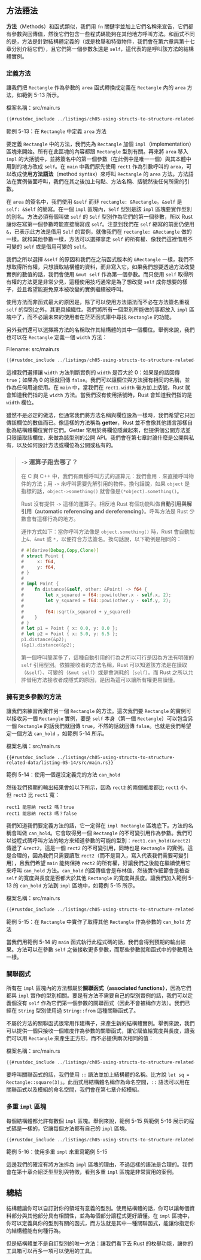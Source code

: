 ## 方法語法

**方法**（Methods）和函式類似，我們用 `fn` 關鍵字並加上它們名稱來宣告，它們都有參數與回傳值，然後它們包含一些程式碼能夠在其他地方呼叫方法。和函式不同的是，方法是針對結構體定義的（或是枚舉和特徵物件，我們會在第六章與第十七章分別介紹它們），且它們第一個參數永遠是 `self`，這代表的是呼叫該方法的結構體實例。

### 定義方法

讓我們把 `Rectangle` 作為參數的 `area` 函式轉換成定義在 `Rectangle` 內的 `area` 方法，如範例 5-13 所示。

<span class="filename">檔案名稱：src/main.rs</span>

```rust
{{#rustdoc_include ../listings/ch05-using-structs-to-structure-related-data/listing-05-13/src/main.rs}}
```

<span class="caption">範例 5-13：在 `Rectangle` 中定義 `area` 方法</span>

要定義 `Rectangle` 中的方法，我們先為 `Rectangle` 加個 `impl`（implementation） 區塊來開始。所有在此區塊的內容都跟 `Rectangle` 型別有關。再來將 `area` 移入 `impl` 的大括號中，並將簽名中的第一個參數（在此例中是唯一一個）與其本體中用到的地方改成 `self`。在 `main` 中我們原先使用 `rect1` 作為引數呼叫的 `area`，可以改成使用**方法語法**（method syntax）來呼叫 `Rectangle` 的 `area` 方法。方法語法在實例後面呼叫，我們在其之後加上句點、方法名稱、括號然後任何所需的引數。

在 `area` 的簽名中，我們使用 `&self` 而非 `rectangle: &Rectangle`。`&self` 是 `self: &Self` 的簡寫。在一個 `impl` 區塊內，`Self` 型別是該 `impl` 區塊要實作型別的別名。方法必須有個叫做 `self` 的 `Self` 型別作為它們的第一個參數，所以 Rust 讓你在寫第一個參數時能直接簡寫成 `self`。注意到我們在 `self` 縮寫的前面仍使用 `&`，已表示此方法是借用 `Self` 的實例，就像我們在 `rectangle: &Rectangle` 做的一樣。就和其他參數一樣，方法可以選擇拿走 `self` 的所有權、像我們這裡借用不可變的 `self` 或是借用可變的 `self`。


我們之所以選擇 `&self` 的原因和我們在之前函式版本的 `&Rectangle` 一樣，我們不想取得所有權，只想讀取結構體的資料，而非寫入它。如果我們想要透過方法改變實例的數值的話，我們會使用 `&mut self` 作為第一個參數。而只使用 `self` 取得所有權的方法更是非常少見，這種使用技巧通常是為了想改變 `self` 成你想要的樣子，並且希望能避免原本被改變的實例繼續被呼叫。

使用方法而非函式最大的原因是，除了可以使用方法語法而不必在方法簽名重複 `self` 的型別之外，其更具組織性。我們將所有一個型別所能做的事都放入 `impl` 區塊中了，而不必讓未來的使用者在茫茫函式庫中尋找 `Rectangle` 的功能。

另外我們還可以選擇將方法的名稱取作其結構體的其中一個欄位。舉例來說，我們也可以在 `Rectangle` 定義一個 `width` 方法：

<span class="filename">Filename: src/main.rs</span>

```rust
{{#rustdoc_include ../listings/ch05-using-structs-to-structure-related-data/no-listing-06-method-field-interaction/src/main.rs:here}}
```

這裡我們選擇讓 `width` 方法判斷實例的 `width` 是否大於 0：如果是的話回傳 `true`；如果為 0 的話就回傳 `false`。我們可以讓欄位與方法擁有相同的名稱，並作為任何用途使用。在 `main` 中，當我們在 `rect1.width` 後方加上括號，Rust 就會知道我們指的是 `width` 方法。當我們沒有使用括號時，Rust 會知道我們指的是 `width` 欄位。

雖然不是必定的做法，但通常我們將方法名稱與欄位設為一樣時，我們希望它只回傳該欄位的數值而已。像這樣的方法稱為 **getter**，Rust 並不會像其他語言那樣自動為結構體欄位實作它們。Getter 常用於將欄位隱藏起來，但提供個公開方法並只限讀取該欄位，來做為該型別的公開 API。我們會在第七章討論什麼是公開與私有，以及如何設計方法或欄位為公開或私有的。

> ### `->` 運算子跑去哪了？
>
> 在 C 與 C++ 中，我們有兩種呼叫方式的運算元：我們會用 `.` 來直接呼叫物件的方法；用 `->` 來呼叫需要先解引用的物件。換句話說，如果 `object` 是指標的話，`object->something()` 就會像是`(*object).something()`。
>
> Rust 沒有提供 `->` 這樣的運算子。相反地 Rust 有個功能叫做**自動引用與解引用（automatic referencing and dereferencing）**。呼叫方法是 Rust 少數會有這樣行為的地方。
>
> 運作方式如下：當你呼叫方法像是 `object.something()` 時，Rust 會自動加上`&`、`&mut` 或 `*`，以便符合方法簽名。換句話說，以下範例是相同的：
>
> <!-- CAN'T EXTRACT SEE BUG https://github.com/rust-lang/mdBook/issues/1127 -->
> ```rust
> # #[derive(Debug,Copy,Clone)]
> # struct Point {
> #     x: f64,
> #     y: f64,
> # }
> #
> # impl Point {
> #    fn distance(&self, other: &Point) -> f64 {
> #        let x_squared = f64::powi(other.x - self.x, 2);
> #        let y_squared = f64::powi(other.y - self.y, 2);
> #
> #        f64::sqrt(x_squared + y_squared)
> #    }
> # }
> # let p1 = Point { x: 0.0, y: 0.0 };
> # let p2 = Point { x: 5.0, y: 6.5 };
> p1.distance(&p2);
> (&p1).distance(&p2);
> ```
>
> 第一個呼叫簡潔多了，這種自動引用的行為之所以可行是因為方法有明確的 `self` 引用型別。依據接收者的方法名稱，Rust 可以知道該方法是在讀取（`&self`）、可變的（`&mut self`）或是會消耗的（`self`）。而 Rust 之所以允許借用方法接收者成隱式的原因，是因為這可以讓所有權更易讀懂。

### 擁有更多參數的方法

讓我們來練習再實作另一個 `Rectangle` 的方法。這次我們要 `Rectangle` 的實例可以接收另一個 `Rectangle` 實例，要是 `self` 本身（第一個 `Rectangle`）可以包含另一個 `Rectangle` 的話我們就回傳 `true`，不然的話就回傳 `false`。也就是我們希望定一個方法 `can_hold` ，如範例 5-14 所示。

<span class="filename">檔案名稱：src/main.rs</span>

```rust,ignore
{{#rustdoc_include ../listings/ch05-using-structs-to-structure-related-data/listing-05-14/src/main.rs}}
```

<span class="caption">範例 5-14：使用一個還沒定義完的方法 `can_hold`</span>

然後我們預期的輸出結果會如以下所示，因為 `rect2` 的兩個維度都比 `rect1` 小，但 `rect3` 比 `rect1` 寬：

```text
rect1 能容納 rect2 嗎？true
rect1 能容納 rect3 嗎？false
```

我們知道我們要定義方法的話，它一定得在 `impl Rectangle` 區塊底下。方法的名稱會叫做 `can_hold`。它會取得另一個 `Rectangle` 的不可變引用作為參數。我們可以從程式碼呼叫方法的地方來知道參數的可能的型別：`rect1.can_hold(&rect2)` 傳遞了 `&rect2`，這是一個 `rect2` 的不可變引用，同時也是 `Rectangle` 的實例。這是合理的，因為我們只需要讀取 `rect2`（而不是寫入，寫入代表我們需要可變引用），且我們希望 `main` 能夠保持 `rect2` 的所有權，好讓我們之後能在繼續使用它來呼叫 `can_hold` 方法。`can_hold` 的回傳值會是布林值，然後實作細節會是檢查 `self` 的寬度與長度是否都大於其他 `Rectangle` 的寬度與長度。讓我們加入範例 5-13 的 `can_hold` 方法到 `impl` 區塊中，如範例 5-15 所示。

<span class="filename">檔案名稱：src/main.rs</span>

```rust
{{#rustdoc_include ../listings/ch05-using-structs-to-structure-related-data/listing-05-15/src/main.rs:here}}
```

<span class="caption">範例 5-15：在 `Rectangle` 中實作了取得其他 `Rectangle` 作為參數的 `can_hold` 方法</span>

當我們用範例 5-14 的 `main` 函式執行此程式碼的話，我們會得到預期的輸出結果。方法可以在參數 `self` 之後接收更多參數，而那些參數就和函式中的參數用法一樣。

### 關聯函式

所有在 `impl` 區塊內的方法都屬於**關聯函式（associated functions）**，因為它們都與 `impl` 實作的型別相關。要是有方法不需要自己的型別實例的話，我們可以定義個沒有 `self` 作為它們第一個參數的關聯函式（因此不會被稱作方法）。我們已經在 `String` 型別使用過 `String::from` 這種關聯函式了。

不屬於方法的關聯函式很常用作建構子，來產生新的結構體實例。舉例來說，我們可以提供一個只接收一個維度作為參數的關聯函式，讓它賦值給寬度與長度，讓我們可以用 `Rectangle` 來產生正方形，而不必提供兩次相同的值：

<span class="filename">檔案名稱：src/main.rs</span>

```rust
{{#rustdoc_include ../listings/ch05-using-structs-to-structure-related-data/no-listing-03-associated-functions/src/main.rs:here}}
```

要呼叫關聯函式的話，我們使用 `::` 語法並加上結構體的名稱。比方說 `let sq = Rectangle::square(3);`。此函式用結構體名稱作為命名空間，`::` 語法可以用在關聯函式以及模組的命名空間，我們會在第七章介紹模組。

### 多重 `impl` 區塊

每個結構體都允許有數個 `impl` 區塊。舉例來說，範例 5-15 與範例 5-16 展示的程式碼是一樣的，它讓每個方法都有自己的 `impl` 區塊。

```rust
{{#rustdoc_include ../listings/ch05-using-structs-to-structure-related-data/listing-05-16/src/main.rs:here}}
```

<span class="caption">範例 5-16：使用多重 `impl` 來重寫範例 5-15</span>

這邊我們的確沒有將方法拆為 `impl` 區塊的理由，不過這樣的語法是合理的。我們會在第十章介紹泛型型別與特徵，看到多重 `impl` 區塊是非常實用的案例。

## 總結

結構體讓你可以自訂對你的領域有意義的型別。使用結構體的話，你可以讓每個資料部分與其他部分具有相關性，並為每個部分讓程式更好讀懂。在 `impl` 區塊中，你可以定義與你的型別有關的函式，而方法就是其中一種關聯函式，能讓你指定你的結構體能有何種行為。

但是結構體並不是自訂型別的唯一方法：讓我們看下去 Rust 的枚舉功能，讓你的工具箱可以再多一項可以使用的工具。
